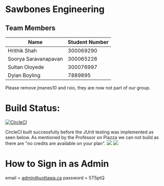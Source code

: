 # Sawbones Engineering

## Team Members

| Name | Student Number |
| --- | --- |
| Hrithik Shah | 300069290 |
| Soorya Saravanapavan | 300065226 |
| Sultan Oloyede | 300076997 |
| Dylan Boyling | 7889895 |

Please remove jmanes10 and rxio, they are now not part of our group.

# Build Status:
[![CircleCI](https://circleci.com/gh/professor-forward/project-sawbones_engineering/tree/f%2Fdeliverable02.svg?style=svg&circle-token=3e2bea451884276e8faa82ed09ca5e7628290049)](https://circleci.com/gh/professor-forward/project-sawbones_engineering/tree/f%2Fdeliverable02)

CircleCI built successfully before the JUnit testing was implemented as seen below. As mentioned by the Professor on Piazza we can not build as there are "no credits are available on your plan". 
![](https://i.imgur.com/2oCFDSh.png)
![](https://i.imgur.com/cgSZhVX.png)

# How to Sign in as Admin

email = admin@uottawa.ca
password = 5T5ptQ

